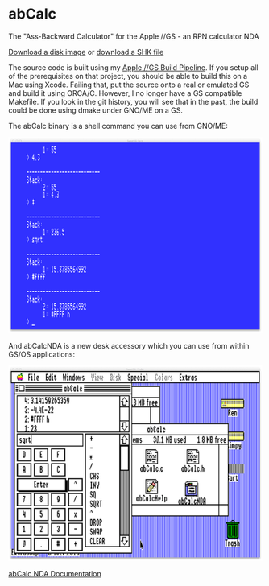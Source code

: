 abCalc
======

The "Ass-Backward Calculator" for the Apple //GS - an RPN calculator NDA

[Download a disk image](https://github.com/jeremysrand/abCalc/releases/download/v1.0.1/abCalc.2mg) or [download a SHK file](https://github.com/jeremysrand/abCalc/releases/download/v1.0.1/abCalc.SHK)

The source code is built using my [Apple //GS Build Pipeline](https://github.com/jeremysrand/Apple2GSBuildPipeline).
If you setup all of the prerequisites on that project, you should be able to build this on a Mac
using Xcode.  Failing that, put the source onto a real or emulated GS and build it using ORCA/C.
However, I no longer have a GS compatible Makefile.  If you look in the git history, you will see that
in the past, the build could be done using dmake under GNO/ME on a GS.

The abCalc binary is a shell command you can use from GNO/ME:

![abCalc Shell Screenshot](/abCalc/screenshots/abCalc.png "abCalc Shell Screenshot")

And abCalcNDA is a new desk accessory which you can use from within GS/OS applications:

![abCalc NDA Screenshot](/abCalc/screenshots/abCalcNDA.png "abCalc NDA Screenshot")

[abCalc NDA Documentation](/abCalc/abCalcHelp.md)
